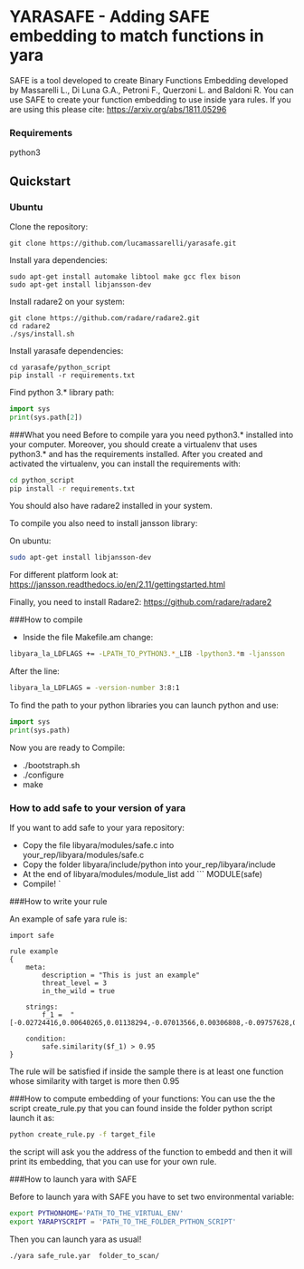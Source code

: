 
# YARASAFE - Adding SAFE embedding to match functions in yara

SAFE is a tool developed to create Binary Functions Embedding developed by 
Massarelli L., Di Luna G.A., Petroni F., Querzoni L. and Baldoni R.
You can use SAFE to create your function embedding to use inside yara rules.
If you are using this please cite:
https://arxiv.org/abs/1811.05296

### Requirements

python3


## Quickstart

### Ubuntu

Clone the repository:

```
git clone https://github.com/lucamassarelli/yarasafe.git
```

Install yara dependencies: 

```
sudo apt-get install automake libtool make gcc flex bison 
sudo apt-get install libjansson-dev
```

Install radare2 on your system:

```
git clone https://github.com/radare/radare2.git
cd radare2
./sys/install.sh
```

Install yarasafe dependencies:

```
cd yarasafe/python_script
pip install -r requirements.txt
```

Find python 3.* library path:
```python
import sys
print(sys.path[2])
```




###What you need
Before to compile yara you need python3.* installed into your computer.
Moreover, you should create a virtualenv that uses python3.* and has the requirements
installed.
After you created and activated the virtualenv, you can install the requirements with:
```bash
cd python_script
pip install -r requirements.txt
```
You should also have radare2 installed in your system.

To compile you also need to install jansson library:

On ubuntu:
```bash
sudo apt-get install libjansson-dev
```
For different platform look at: https://jansson.readthedocs.io/en/2.11/gettingstarted.html


Finally, you need to install Radare2: https://github.com/radare/radare2

###How to compile 

* Inside the file Makefile.am change:
``` bash
libyara_la_LDFLAGS += -LPATH_TO_PYTHON3.*_LIB -lpython3.*m -ljansson 
``` 

After the line:
``` bash
libyara_la_LDFLAGS = -version-number 3:8:1
``` 

To find the path to your python libraries you can launch python and use:
```python
import sys
print(sys.path)
```

Now you are ready to Compile:
* ./bootstraph.sh
* ./configure
* make

### How to add safe to your version of yara
If you want to add safe to your yara repository:
* Copy the file libyara/modules/safe.c into your_rep/libyara/modules/safe.c
* Copy the folder libyara/include/python into your_rep/libyara/include
* At the end of libyara/modules/module_list add ``` MODULE(safe)
* Compile! `

###How to write your rule

An example of safe yara rule is:

```yara
import safe

rule example
{
    meta:
        description = "This is just an example"
        threat_level = 3
        in_the_wild = true

    strings:
        f_1 =  "[-0.02724416,0.00640265,0.01138294,-0.07013566,0.00306808,-0.09757628,0.10414989,-0.13555837,-0.07873314,-0.00725415,-0.01418876,-0.05907412,-0.12452127,0.06237456,0.02260636,-0.06013175,0.11689295,-0.00200026,-0.03594812,0.07857288,-0.00288544,0.01148411,0.00891006,0.04702956,0.1205316,0.0079077,-0.07449158,0.00653283,0.15414064,0.13021031,0.01325423,-0.35491243,-0.00992016,-0.21460094,0.0558461,-0.07761839,-0.10909985,-0.05616508,0.01800609,0.06736821,0.00308393,0.04241242,-0.08351246,0.13501632,-0.10729794,-0.10229874,0.00066896,-0.01963937,0.05516102,-0.01612499,-0.09743191,-0.0314435,-0.01470971,-0.00125769,-0.01774654,0.2332938,0.14166495,0.16998142,-0.04843156,-0.08931472,0.13102795,0.14147657,0.02275739,-0.04335862,0.05724025,0.03936686,-0.10526938,-0.11637416,-0.0112917,0.05484914,-0.06934103,0.2543144,-0.17833991,-0.00828893,0.00174531,-0.03048271,-0.04773486,0.095866,-0.14434388,0.11433239,-0.10749247,0.03952292,0.03988512,-0.11541581,-0.07812429,-0.04978319,0.32052052,-0.0497911,-0.13022986,0.02477266,-0.05968329,0.01724695,0.01577485,-0.0497415,0.24494685,0.00361651,-0.08172874,-0.07473877,-0.01046288,0.02298573]"

    condition:
        safe.similarity($f_1) > 0.95
}
```

The rule will be satisfied if inside the sample there is at least one function
whose similarity with target is more then 0.95

###How to compute embedding of your functions:
You can use the the script create_rule.py that you can found inside the folder python script
launch it as:
```bash
python create_rule.py -f target_file
```

the script will ask you the address of the function to embedd and then it will print
its embedding, that you can use for your own rule.

###How to launch yara with SAFE

Before to launch yara with SAFE you have to set two environmental variable:
```bash
export PYTHONHOME='PATH_TO_THE_VIRTUAL_ENV'
export YARAPYSCRIPT = 'PATH_TO_THE_FOLDER_PYTHON_SCRIPT'
```

Then you can launch yara as usual!

```bash
./yara safe_rule.yar  folder_to_scan/
```
